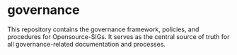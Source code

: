 # governance
This repository contains the governance framework, policies, and procedures for Opensource-SIGs. It serves as the central source of truth for all governance-related documentation and processes.

